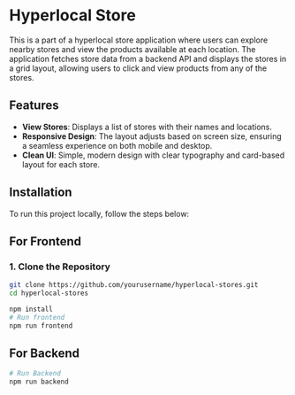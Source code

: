 # Hyperlocal Store

This is a part of a hyperlocal store application where users can explore nearby stores and view the products available at each location. The application fetches store data from a backend API and displays the stores in a grid layout, allowing users to click and view products from any of the stores.

## Features

- **View Stores**: Displays a list of stores with their names and locations.
- **Responsive Design**: The layout adjusts based on screen size, ensuring a seamless experience on both mobile and desktop.
- **Clean UI**: Simple, modern design with clear typography and card-based layout for each store.

## Installation

To run this project locally, follow the steps below:

## For Frontend

### 1. Clone the Repository

```bash
git clone https://github.com/yourusername/hyperlocal-stores.git
cd hyperlocal-stores

npm install
# Run frontend
npm run frontend
```

## For Backend

```bash
# Run Backend
npm run backend
```
